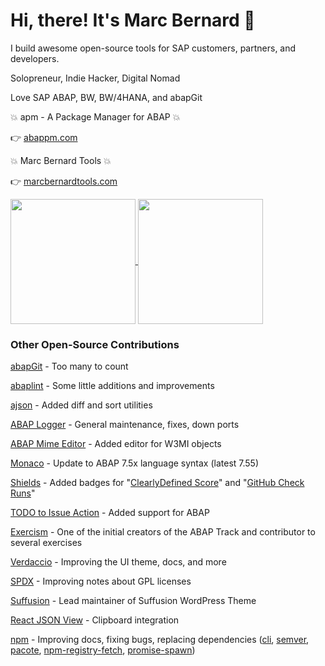 # Hi, there! It's Marc Bernard 🚀

I build awesome open-source tools for SAP customers, partners, and developers.

Solopreneur, Indie Hacker, Digital Nomad

Love SAP ABAP, BW, BW/4HANA, and abapGit

💥 apm - A Package Manager for ABAP 💥

👉 [abappm.com](https://abappm.com)

💥 Marc Bernard Tools 💥

👉 [marcbernardtools.com](https://marcbernardtools.com)

<a href="https://github.com/anuraghazra/github-readme-stats">
  <img height=200 align="center" src="https://github-readme-stats.vercel.app/api?username=mbtools&theme=great-gatsby" />
</a>
<a href="https://github.com/anuraghazra/convoychat">
  <img height=200 align="center" src="https://github-readme-stats.vercel.app/api/top-langs?username=mbtools&layout=compact&langs_count=8&card_width=320&theme=great-gatsby" />
</a>

### Other Open-Source Contributions

[abapGit](https://abapgit.org/) - Too many to count

[abaplint](https://abaplint.org/) - Some little additions and improvements

[ajson](https://github.com/sbcgua/ajson) - Added diff and sort utilities

[ABAP Logger](https://github.com/ABAP-Logger/ABAP-Logger) - General maintenance, fixes, down ports

[ABAP Mime Editor](https://github.com/larshp/mime_editor) - Added editor for W3MI objects

[Monaco](https://github.com/microsoft/monaco-editor) - Update to ABAP 7.5x language syntax (latest 7.55)

[Shields](https://github.com/badges/shields) - Added badges for "[ClearlyDefined Score](https://shields.io/badges/clearly-defined-score)" and "[GitHub Check Runs](https://shields.io/badges)"

[TODO to Issue Action](https://github.com/alstr/todo-to-issue-action) - Added support for ABAP

[Exercism](https://github.com/exercism/abap) - One of the initial creators of the ABAP Track and contributor to several exercises

[Verdaccio](https://github.com/verdaccio/verdaccio) - Improving the UI theme, docs, and more

[SPDX](https://github.com/spdx/license-list-XML) - Improving notes about GPL licenses

[Suffusion](https://github.com/sayontan/suffusion) - Lead maintainer of Suffusion WordPress Theme

[React JSON View](https://github.com/microlinkhq/react-json-view) - Clipboard integration

[npm](https://github.com/npm) - Improving docs, fixing bugs, replacing dependencies ([cli](https://github.com/npm/cli), [semver](https://github.com/npm/node-semver), [pacote](https://github.com/npm/pacote),  [npm-registry-fetch](https://github.com/npm/npm-registry-fetch),  [promise-spawn](https://github.com/npm/promise-spawn))

